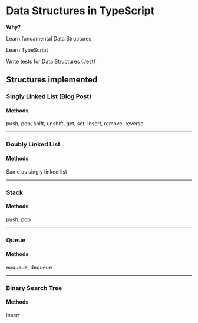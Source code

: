 # Data Structures in TypeScript
**Why?**

Learn fundamental Data Structures

Learn TypeScript

Write tests for Data Structures (Jest)

## Structures implemented

### Singly Linked List ([Blog Post](https://dotfury.com/blog/singly-linked-list/))
#### Methods
push, pop, shift, unshift, get, set, insert, remove, reverse

---

### Doubly Linked List
#### Methods

Same as singly linked list

---

### Stack
#### Methods
push, pop

---

### Queue
#### Methods
enqueue, dequeue

---

### Binary Search Tree
#### Methods
insert